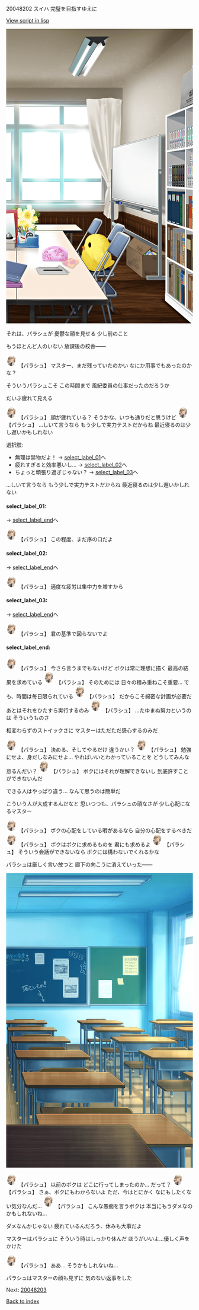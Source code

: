 20048202 スイハ 完璧を目指すゆえに

[View script in lisp](../scripts/20048202.txt)

![student_council_room_daytime.png](../images/backgrounds/student_council_room_daytime.png)

それは、パラシュが
憂鬱な顔を見せる
少し前のこと

もうほとんど人のいない
放課後の校舎――

<img src="../images/units/200481.png" alt="200481.png" height="34"/>
【パラシュ】
マスター、まだ残っていたのかい
なにか用事でもあったのかな？

そういうパラシュこそ
この時間まで
風紀委員の仕事だったのだろうか

だいぶ疲れて見える

<img src="../images/units/200481.png" alt="200481.png" height="34"/>
【パラシュ】
顔が疲れている？
そうかな、いつも通りだと思うけど

<img src="../images/units/200481.png" alt="200481.png" height="34"/>
【パラシュ】
…しいて言うなら
もう少しで実力テストだからね
最近寝るのは少し遅いかもしれない

選択肢:
- 無理は禁物だよ！ → [select_label_01](#select_label_01)へ
- 疲れすぎると効率悪いし… → [select_label_02](#select_label_02)へ
- ちょっと頑張り過ぎじゃない？ → [select_label_03](#select_label_03)へ

…しいて言うなら
もう少しで実力テストだからね
最近寝るのは少し遅いかしれない

#### select_label_01:
 → [select_label_end](#select_label_end)へ

<img src="../images/units/200481.png" alt="200481.png" height="34"/>
【パラシュ】
この程度、まだ序の口だよ

#### select_label_02:
 → [select_label_end](#select_label_end)へ

<img src="../images/units/200481.png" alt="200481.png" height="34"/>
【パラシュ】
適度な疲労は集中力を増すから

#### select_label_03:
 → [select_label_end](#select_label_end)へ

<img src="../images/units/200481.png" alt="200481.png" height="34"/>
【パラシュ】
君の基準で図らないでよ

#### select_label_end:

<img src="../images/units/200481.png" alt="200481.png" height="34"/>
【パラシュ】
今さら言うまでもないけど
ボクは常に理想に描く
最高の結果を求めている

<img src="../images/units/200481.png" alt="200481.png" height="34"/>
【パラシュ】
そのためには
日々の積み重ねこそ重要…
でも、時間は毎日限られている

<img src="../images/units/200481.png" alt="200481.png" height="34"/>
【パラシュ】
だからこそ綿密な計画が必要だ
あとはそれをひたすら実行するのみ

<img src="../images/units/200481.png" alt="200481.png" height="34"/>
【パラシュ】
…たゆまぬ努力というのは
そういうものさ

相変わらずのストイックさに
マスターはただただ感心するのみだ

<img src="../images/units/200481.png" alt="200481.png" height="34"/>
【パラシュ】
決める、そしてやるだけ
違うかい？

<img src="../images/units/200481.png" alt="200481.png" height="34"/>
【パラシュ】
勉強にせよ、身だしなみにせよ…
やればいいとわかっていることを
どうしてみんな怠るんだい？

<img src="../images/units/200481.png" alt="200481.png" height="34"/>
【パラシュ】
ボクにはそれが理解できないし
到底許すことができないんだ

できる人はやっぱり違う…
なんて思うのは簡単だ

こういう人が大成するんだなと
思いつつも、パラシュの頑なさが
少し心配になるマスター

<img src="../images/units/200481.png" alt="200481.png" height="34"/>
【パラシュ】
ボクの心配をしている暇があるなら
自分の心配をするべきだ

<img src="../images/units/200481.png" alt="200481.png" height="34"/>
【パラシュ】
ボクはボクに求めるものを
君にも求めるよ

<img src="../images/units/200481.png" alt="200481.png" height="34"/>
【パラシュ】
そういう会話ができないなら
ボクには構わないでくれるかな

パラシュは厳しく言い放つと
廊下の向こうに消えていった――

![classroom02_morning.png](../images/backgrounds/classroom02_morning.png)

<img src="../images/units/200481.png" alt="200481.png" height="34"/>
【パラシュ】
以前のボクは
どこに行ってしまったのか…
だって？

<img src="../images/units/200481.png" alt="200481.png" height="34"/>
【パラシュ】
さぁ、ボクにもわからないよ
ただ、今はとにかく
なにもしたくない気分なんだ…

<img src="../images/units/200481.png" alt="200481.png" height="34"/>
【パラシュ】
こんな愚痴を言うボクは
本当にもうダメなのかもしれないね…

ダメなんかじゃない
疲れているんだろう、休みも大事だよ

マスターはパラシュに
そういう時はしっかり休んだ
ほうがいいよ…優しく声をかけた

<img src="../images/units/200481.png" alt="200481.png" height="34"/>
【パラシュ】
ああ…
そうかもしれないね…

パラシュはマスターの顔も見ずに
気のない返事をした

Next: [20048203](20048203.md)

[Back to index](index.md)
